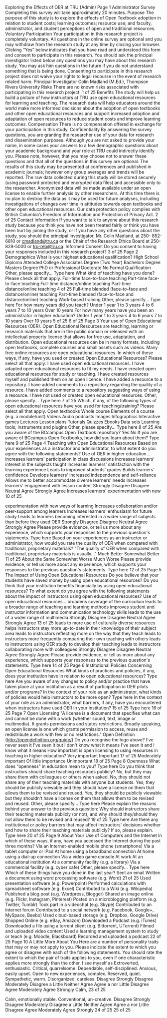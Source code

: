 Exploring the Effects of OER at TRU (Admin)
Page 1
Administrator Survey
Completing this survey will take approximately 20 minutes.
Purpose
The purpose of this study is to explore the effects of Open Textbook adoption in relation to student costs; learning outcomes; resource use; and faculty, administrator, and student perceptions of open and traditional resources.
Voluntary Participation
Your participation in this research project is completely voluntary. All questions in the online survey are optional and you may withdraw from the research study at any time by closing your browser. Clicking “Yes” below indicates that you have read and understood this form and consent to participate in this research. You should ask the principal investigator listed below any questions you may have about this research study. You may ask him questions in the future if you do not understand something that is being done. Consenting to participate in this research project does not waive your rights to legal recourse in the event of research related harm.
Principal Investigator
Colin Madland (M.Ed.), Thompson Rivers University
Risks
There are no known risks associated with participating in this research project.
    1 of 25
Benefits
The study will help us build a picture of how instructors at TRU use open educational resources for learning and teaching. The research data will help educators around the world make more informed decisions about the adoption of open textbooks and other open educational resources and support increased adoption and adaptation of open resources to reduce student costs and improve learning outcomes.
Compensation
There is no compensation offered in exchange for your participation in this study.
Confidentiality
By answering the survey questions, you are granting the researcher use of your data for research and dissemination purposes. Although you are not asked to provide your name, in some cases your answers to a few demographic questions about your academic background and your role at TRU could indirectly identify you.
Please note, however, that you may choose not to answer these questions and that all of the questions in this survey are optional.
The results of this study may be presented at conferences and published in academic journals; however only group averages and trends will be reported. The raw data collected during this study will be stored securely (using password protected and encrypted data files) and accessible only to the researcher. Anonymized data will be made available under an open license to enable further analysis by other researchers.
At this time there is no plan to destroy the data as it may be used for future analyses, including investigations of changes over time in attitudes towards open textbooks and other open educational resources.
Our data protection policy complies with British Columbia’s Freedom of Information and Protection of Privacy Act.
 2 of 25
Contact Information
If you want to talk to anyone about this research study because you think you have not been treated fairly or think you have been hurt by joining the study, or if you have any other questions about the study, you should the principal investigator, Mr. Colin Madland, at 250- 852-6810 or cmadland@tru.ca or the Chair of the Research Ethics Board at 250-828-5000 or tru-reb@tru.ca.
Informed Consent
Do you consent to having your responses included in this research project?
    3 of 25
Page 2
   Demographics
What is your highest educational qualification?
High School Diploma Attended College
Associates Degree (Two Year) Bachelors Degree
Masters Degree
PhD or Professional Doctorate
No Formal Qualification
       Other, please specify...
Type here
  What kind of teaching have you done? Please check all that apply.
Full-time face-to-face teaching Part-time face-to-face teaching Full-time distance/online teaching Part-time distance/online teaching
     4 of 25
Full-time blended (face-to-face and distance/online) teaching Part-time blended (face-to-face and distance/online) teaching Work-based training
Other, please
specify...
     Type here
For how many years did you teach?
Under 1 year 1 to 3 years
4 to 6 years
7 to 10 years Over 10 years
For how many years have you been an administrator in higher education?
Under 1 year 1 to 3 years
4 to 6 years
7 to 10 years Over 10 years
           5 of 25
 6 of 25
Page 3
   Your use of Open Educational Resources (OER).
Open Educational Resources are teaching, learning or research materials that are in the public domain or released with an intellectual property license that allows for free use, adaptation, and distribution.
Open educational resources can be in many formats, including open textbooks, complete courses and small assets such as videos. Many free online resources are open educational resources.
In which of these ways, if any, have you used or created Open Educational Resources?
Please select all that apply.
I have used open educational resources.
I have adapted open educational resources to fit my needs.
I have created open educational resources for study or teaching.
I have created resources myself and published them on an open licence.
I have added a resource to a repository.
I have added comments to a repository regarding the quality of a resource.
I have added comments to a repository suggesting ways of using a resource. I have not used or created open educational resources.
        Other, please specify...
Type here
    7 of 25
Which, if any, of the following types of open educational resources have you used for teaching/training?
Please select all that apply.
Open textbooks
Whole course
Elements of a course (e.g. a module/unit) Videos
Audio podcasts
Images
Infographics
Interactive games
Lectures
Lesson plans
Tutorials
Quizzes
Ebooks
Data sets
Learning tools, instruments and plugins
               Other, please specify...
Type here
   8 of 25
Are you aware of the BCcampus Open Textbook repository?
Yes No
If you are aware of BCcampus Open Textbooks, how did you learn about them?
Type here
    9 of 25
Page 4
   Teaching with Open Educational Resources
Based on your experiences as a instructor and administrator, to what extent do you agree with the following statements? Use of OER in higher education...
Increases learners' participation in class discussions
Increases learners' interest in the subjects taught
Increases learners' satisfaction with the learning experience
Leads to improved students' grades
Builds learners' confidence
Develops learners' increased independence and self-reliance
Allows me to better accommodate diverse learners' needs
Increases learners' engagement with lesson content
Strongly Disagree
Disagree
Neutral
Agree
Strongly Agree
                                        Increases learners'
     experimentation with new
10 of 25
 
experimentation with new ways of learning
Increases collaboration and/or peer-support among learners
Increases learners' enthusiasm for future study
Leads to learners becoming interested in a wider range of subjects than before they used OER
Strongly Disagree
Disagree
Neutral
Agree
Strongly Agree
                    Please provide evidence, or tell us more about any experience, which supports your responses to the previous question's statements.
Type here
 Based on your experiences as an instructor or administrator, how would you rate the quality of OER when compared with traditional, proprietary materials?
"The quality of OER when compared with traditional, proprietary materials is usually..."
Much Better Somewhat Better
   11 of 25
About the Same Somewhat Worse Much Worse
Please provide evidence, or tell us more about any experience, which supports your responses to the previous question's statements.
Type here
     12 of 25
Page 5
   The Impact of Using Open Educational Resources
Do you believe that your students have saved money by using open educational resources?
Do you think that your institution benefits financially by using open educational resources?
To what extent do you agree with the following statements about the impact of instructors using open educational resources? Use of open educational resources...
      broadens coverage of the curriculum
leads to a broader range of teaching and learning methods
improves student and instructor information and communication technology skills
leads to the use of a wider range of multimedia
Strongly Disagree
Disagree
Neutral
Agree
Strongly Agree
                     13 of 25
leads to more use of culturally diverse resources
helps instructors stay more up-to-date in their knowledge of their subject area
leads to instructors reflecting more on the way that they teach
leads to instructors more frequently comparing their own teaching with others
leads to instructors using OER study to develop their teaching
leads to instructors collaborating more with colleagues
Strongly Disagree
Disagree
Neutral
Agree
Strongly Agree
                              Please provide evidence, or tell us more about any experience, which supports your responses to the previous question's statements.
Type here
  14 of 25
Page 6
   Institutional Policies Concerning Open Educational Resources
What kinds of practices and policies, if any, does your institution have in relation to open educational resources?
Type here
 Are you aware of any changes to policy and/or practice that have taken place at your institution as a result of participation in OER pilots and/or programs?
In the context of your role as an administrator, what kinds of policies would help instructors to be more open?
Type here
    In the context of your role as an administrator, what barriers, if any, have you encountered when instructors have used OER in your institution?
 15 of 25
 Type here
 16 of 25
Page 7
   Open Licensing
"A license is a document that specifies what can and cannot be done with a work (whether sound, text, image or multimedia). It grants permissions and states restrictions. Broadly speaking, an open license is one which grants permission to access, reuse and redistribute a work with few or no restrictions."
Open Definition (http://opendefinition.org/guide/)
 Do you recognise the logo above?
I've never seen it
I've seen it but I don't know what it means I've seen it and I know what it means
How important is open licensing to using resources in teaching in higher education?
Very important Important
      17 of 25
Moderately important Of little importance Unimportant
    18 of 25
Page 8
   Openness
What does "openness" in education mean to you?
Type here
 Do you think that instructors should share teaching resources publicly?
No, but they may share them with colleagues or others when asked.
No, they should not share any of their teaching materials with anyone but students.
Yes, they should be publicly viewable and they should have a license on them that allows them to be revised and reused.
Yes, they should be publicly viewable but they shouldn't have a license on them that allows them to be revised and reused.
    Other, please specify...
Type here
  Please explain the reasons behind your answer to the previous question: Why should instructors share their teaching materials publicly (or not), and why should they/should they not allow them to be revised and reused?
 19 of 25
 Type here
Are there any institutional or policy barriers that may affect instructors' decisions whether and how to share their teaching materials publicly? If so, please explain.
Type here
  20 of 25
Page 9
   About Your Use of Computers and the Internet
In which of these ways, if any, have you accessed the Internet during the past three months?
Via an Internet-enabled mobile phone (smartphone) Via a tablet computer or iPad
At home using a broadband connection
At home using a dial-up connection
Via a video game console
At work
At an educational institution
At a community facility (e.g. a library)
Via a commercial facility (e.g. cyber cafe) Other, please
specify...
           Type here
Which of these things have you done in the last year?
Sent an email
Written a document using word processing software (e.g. Word)
   21 of 25
Used presentation software (e.g. Powerpoint)
Performed calculations with spreadsheet software (e.g. Excel)
Contributed to a Wiki (e.g. Wikipedia)
Published a blog post (e.g. Wordpress, Blogger)
Shared an image online (e.g. Flickr, Instagram, Pinterest)
Posted on a microblogging platform (e.g. Twitter, Tumblr)
Took part in a videochat (e.g. Skype)
Contributed to an Internet forum
Contributed to a social network (e.g. Facebook, Google+, MySpace, Beebo) Used cloud-based storage (e.g. Dropbox, Google Drive)
Shopped Online (e.g. eBay, Amazon)
Downloaded a Podcast (e.g. iTunes)
Downloaded a file using a torrent client (e.g. Bittorrent, UTorrent)
Filmed and uploaded video content
Used a learning management system to study or teach (e.g. Moodle, Blackboard) Recorded and uploaded a podcast
                 22 of 25
Page 10
   A Little More About You
Here are a number of personality traits that may or may not apply to you. Please indicate the extent to which you agree or disagree with each of the following statements. You should rate the extent to which the pair of traits applies to you, even if one characteristic applies more strongly than the other.
I see myself as
Extroverted, enthusiastic.
Critical, quarrelsome.
Dependable, self-disciplined.
Anxious, easily upset.
Open to new experiences, complex.
Reserved, quiet.
Sympathetic, warm.
Disorganized, careless.
Disagree Strongly
Disagree Moderately
Disagree a Little
Neither Agree Agree a
nor Little Disagree
Agree Moderately
Agree Strongly
                                                        Calm,
23 of 25
 
Calm, emotionally stable.
Conventional, un-creative.
Disagree Strongly
Disagree Moderately
Disagree a Little
Neither Agree Agree a
nor Little Disagree
Agree Moderately
Agree Strongly
               24 of 25
  25 of 25
